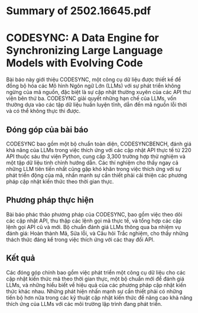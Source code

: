 # Summary of 2502.16645.pdf

# CODESYNC: A Data Engine for Synchronizing Large Language Models with Evolving Code

Bài báo này giới thiệu CODESYNC, một công cụ dữ liệu được thiết kế để đồng bộ hóa các Mô hình Ngôn ngữ Lớn (LLMs) với sự phát triển không ngừng của mã nguồn, đặc biệt là sự cập nhật thường xuyên của các API thư viện bên thứ ba. CODESYNC giải quyết những hạn chế của LLMs, vốn thường dựa vào các tập dữ liệu huấn luyện tĩnh, dẫn đến mã nguồn lỗi thời và có thể không thực thi được.

## Đóng góp của bài báo

CODESYNC bao gồm một bộ chuẩn toàn diện, CODESYNCBENCH, đánh giá khả năng của LLMs trong việc thích ứng với các cập nhật API thực tế từ 220 API thuộc sáu thư viện Python, cung cấp 3,300 trường hợp thử nghiệm và một tập dữ liệu tinh chỉnh hướng dẫn. Các thí nghiệm cho thấy ngay cả những LLM tiên tiến nhất cũng gặp khó khăn trong việc thích ứng với sự phát triển động của mã, nhấn mạnh sự cần thiết phải cải thiện các phương pháp cập nhật kiến thức theo thời gian thực.

## Phương pháp thực hiện

Bài báo phác thảo phương pháp của CODESYNC, bao gồm việc theo dõi các cập nhật API, thu thập các lệnh gọi mã thực tế, và tổng hợp các cặp lệnh gọi API cũ và mới. Bộ chuẩn đánh giá LLMs thông qua ba nhiệm vụ đánh giá: Hoàn thành Mã, Sửa lỗi, và Câu hỏi Trắc nghiệm, cho thấy những thách thức đáng kể trong việc thích ứng với các thay đổi API.

## Kết quả

Các đóng góp chính bao gồm việc phát triển một công cụ dữ liệu cho các cập nhật kiến thức mã theo thời gian thực, một bộ chuẩn mới để đánh giá LLMs, và những hiểu biết về hiệu quả của các phương pháp cập nhật kiến thức khác nhau. Những phát hiện nhấn mạnh sự cần thiết phải có những tiến bộ hơn nữa trong các kỹ thuật cập nhật kiến thức để nâng cao khả năng thích ứng của LLMs với các môi trường lập trình đang phát triển.
